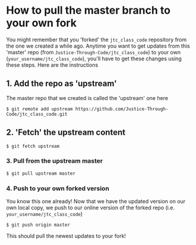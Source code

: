 # How to pull the master branch to your own fork

You might remember that you 'forked' the `jtc_class_code` repository from the one we created a while ago. Anytime you want to get updates from this 'master' repo (from `Justice-Through-Code/jtc_class_code`) to your own (`your_username/jtc_class_code`), you'll have to get these changes using these steps. Here are the instructions

## 1. Add the repo as 'upstream'

The master repo that we created is called the 'upstream' one here

```console
$ git remote add upstream https://github.com/Justice-Through-Code/jtc_class_code.git
```

## 2. 'Fetch' the upstream content
```console
$ git fetch upstream
```

### 3. Pull from the upstream master

```console
$ git pull upstream master
```

### 4. Push to your own forked version

You know this one already! Now that we have the updated version on our own local copy, we push to our online version of the forked repo (i.e. `your_username/jtc_class_code`)

```console
$ git push origin master
```

This should pull the newest updates to your fork!